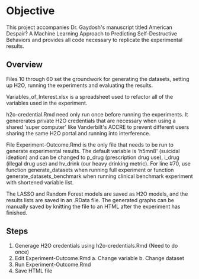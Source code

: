 # Objective

This project accompanies Dr. Gaydosh's manuscript titled American Despair? A Machine Learning Approach to Predicting Self-Destructive Behaviors and provides all code necessary to replicate the experimental results. 

## Overview

Files 10 through 60 set the groundwork for generating the datasets, setting up H2O, running the experiments and evaluating the results.

Variables_of_Interest.xlsx is a spreadsheet used to refactor all of the variables used in the experiment. 

h2o-credential.Rmd need only run once before running the experiments. It genererates private H2O credentials that are necessary when using a shared 'super computer' like Vanderbilt's ACCRE to prevent different users sharing the same H2O portal and running into interference.

File Experiment-Outcome.Rmd is the only file that needs to be run to generate experimental results. The default variable is 'h5mn8' (suicidal ideation) and can be changed to p_drug (prescription drug use), i_drug (illegal drug use) and hv_drink (our heavy drinking metric). For line #70, use function generate_datasets when running full experiment or function generate_datasets_benchmark when running clinical benchmark experiment with shortened variable list.

The LASSO and Random Forest models are saved as H2O models, and the results lists are saved in an .RData file. The generated graphs can be manually saved by knitting the file to an HTML after the experiment has finished. 

## Steps

1. Generage H2O credentials using h2o-credentials.Rmd (Need to do once)
2. Edit Experiment-Outcome.Rmd
      a. Change variable
      b. Change dataset
3. Run Experiment-Outcome.Rmd
4. Save HTML file
